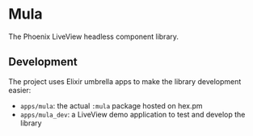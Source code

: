 # Mula

The Phoenix LiveView headless component library.

## Development

The project uses Elixir umbrella apps to make the library development easier:
- `apps/mula`: the actual `:mula` package hosted on hex.pm
- `apps/mula_dev`: a LiveView demo application to test and develop the library
